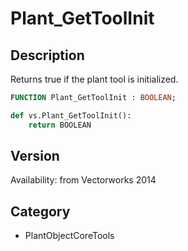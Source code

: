 # Plant_GetToolInit

## Description
Returns true if the plant tool is initialized.

```pascal
FUNCTION Plant_GetToolInit : BOOLEAN;
```

```python
def vs.Plant_GetToolInit():
    return BOOLEAN
```

## Version
Availability: from Vectorworks 2014

## Category
* PlantObjectCoreTools

